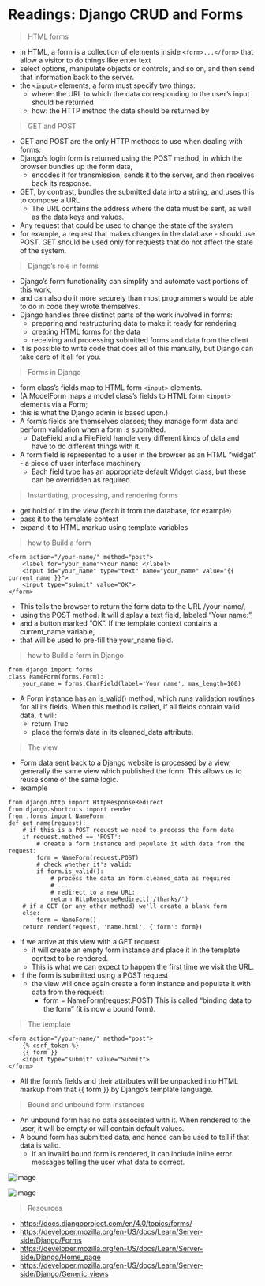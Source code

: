 # Readings: Django CRUD and Forms

> HTML forms
- in HTML, a form is a collection of elements inside `<form>...</form>` that allow a visitor to do things like enter text
- select options, manipulate objects or controls, and so on, and then send that information back to the server.
- the  `<input>` elements, a form must specify two things: 
  - where: the URL to which the data corresponding to the user’s input should be returned
  - how: the HTTP method the data should be returned by

> GET and POST
- GET and POST are the only HTTP methods to use when dealing with forms.
- Django’s login form is returned using the POST method, in which the browser bundles up the form data,
  - encodes it for transmission, sends it to the server, and then receives back its response.
- GET, by contrast, bundles the submitted data into a string, and uses this to compose a URL
  - The URL contains the address where the data must be sent, as well as the data keys and values.
- Any request that could be used to change the state of the system 
- for example, a request that makes changes in the database - should use POST. GET should be used only for requests that do not affect the state of the system.


> Django’s role in forms 
- Django’s form functionality can simplify and automate vast portions of this work,
- and can also do it more securely than most programmers would be able to do in code they wrote themselves.
- Django handles three distinct parts of the work involved in forms:
  - preparing and restructuring data to make it ready for rendering
  - creating HTML forms for the data
  - receiving and processing submitted forms and data from the client
- It is possible to write code that does all of this manually, but Django can take care of it all for you.


> Forms in Django 
- form class’s fields map to HTML form `<input>` elements.
- (A ModelForm maps a model class’s fields to HTML form `<input>` elements via a Form; 
- this is what the Django admin is based upon.)
- A form’s fields are themselves classes; they manage form data and perform validation when a form is submitted. 
  - DateField and a FileField handle very different kinds of data and have to do different things with it.
- A form field is represented to a user in the browser as an HTML “widget” - a piece of user interface machinery
  - Each field type has an appropriate default Widget class, but these can be overridden as required.


> Instantiating, processing, and rendering forms
- get hold of it in the view (fetch it from the database, for example)
- pass it to the template context
- expand it to HTML markup using template variables


> how to Build a form 
```
<form action="/your-name/" method="post">
    <label for="your_name">Your name: </label>
    <input id="your_name" type="text" name="your_name" value="{{ current_name }}">
    <input type="submit" value="OK">
</form>
```
- This tells the browser to return the form data to the URL /your-name/,
- using the POST method. It will display a text field, labeled “Your name:”, 
- and a button marked “OK”. If the template context contains a current_name variable,
- that will be used to pre-fill the your_name field.


> how to Build a form in Django
```
from django import forms
class NameForm(forms.Form):
    your_name = forms.CharField(label='Your name', max_length=100)
```
- A Form instance has an is_valid() method, which runs validation routines for all its fields. When this method is called, if all fields contain valid data, it will:
  - return True
  - place the form’s data in its cleaned_data attribute.


> The view 
- Form data sent back to a Django website is processed by a view, generally the same view which published the form. This allows us to reuse some of the same logic.
- example
```
from django.http import HttpResponseRedirect
from django.shortcuts import render
from .forms import NameForm
def get_name(request):
    # if this is a POST request we need to process the form data
    if request.method == 'POST':
        # create a form instance and populate it with data from the request:
        form = NameForm(request.POST)
        # check whether it's valid:
        if form.is_valid():
            # process the data in form.cleaned_data as required
            # ...
            # redirect to a new URL:
            return HttpResponseRedirect('/thanks/')
    # if a GET (or any other method) we'll create a blank form
    else:
        form = NameForm()
    return render(request, 'name.html', {'form': form})
```
- If we arrive at this view with a GET request
  - it will create an empty form instance and place it in the template context to be rendered. 
  - This is what we can expect to happen the first time we visit the URL.
- If the form is submitted using a POST request 
  - the view will once again create a form instance and populate it with data from the request: 
    - form = NameForm(request.POST) This is called “binding data to the form” (it is now a bound form).


> The template 
```
<form action="/your-name/" method="post">
    {% csrf_token %}
    {{ form }}
    <input type="submit" value="Submit">
</form>
```
- All the form’s fields and their attributes will be unpacked into HTML markup from that {{ form }} by Django’s template language. 


> Bound and unbound form instances 
- An unbound form has no data associated with it. When rendered to the user, it will be empty or will contain default values.
- A bound form has submitted data, and hence can be used to tell if that data is valid. 
  - If an invalid bound form is rendered, it can include inline error messages telling the user what data to correct.



![image](https://developer.mozilla.org/en-US/docs/Learn/Server-side/Django/Forms/admin_book_add.png)



![image](https://developer.mozilla.org/en-US/docs/Learn/Server-side/Django/Forms/form_handling_-_standard.png)


> Resources 
- https://docs.djangoproject.com/en/4.0/topics/forms/ 
- https://developer.mozilla.org/en-US/docs/Learn/Server-side/Django/Forms
- https://developer.mozilla.org/en-US/docs/Learn/Server-side/Django/Home_page
- https://developer.mozilla.org/en-US/docs/Learn/Server-side/Django/Generic_views